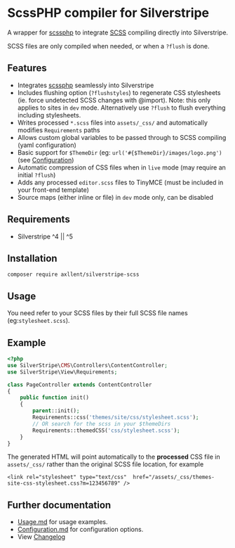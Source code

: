# ScssPHP compiler for Silverstripe

A wrapper for [scssphp](https://scssphp.github.io/scssphp/) to integrate [SCSS](http://sass-lang.com/) compiling directly into Silverstripe.

SCSS files are only compiled when needed, or when a `?flush` is done.

## Features

- Integrates [scssphp](https://scssphp.github.io/scssphp/) seamlessly into Silverstripe
- Includes flushing option (`?flushstyles`) to regenerate CSS stylesheets (ie. force undetected SCSS changes with @import). Note: this only applies to sites in `dev` mode. Alternatively use `?flush` to flush everything including stylesheets.
- Writes processed `*.scss` files into `assets/_css/` and automatically modifies `Requirements` paths
- Allows custom global variables to be passed through to SCSS compiling (yaml configuration)
- Basic support for `$ThemeDir` (eg: `url('#{$ThemeDir}/images/logo.png')` (see [Configuration](docs/en/Configuration.md))
- Automatic compression of CSS files when in `live` mode (may require an initial `?flush`)
- Adds any processed `editor.scss` files to TinyMCE (must be included in your front-end template)
- Source maps (either inline or file) in `dev` mode only, can be disabled

## Requirements

- Silverstripe ^4 || ^5

## Installation

```
composer require axllent/silverstripe-scss
```

## Usage

You need refer to your SCSS files by their full SCSS file names (eg:`stylesheet.scss`).

## Example

```php
<?php
use SilverStripe\CMS\Controllers\ContentController;
use SilverStripe\View\Requirements;

class PageController extends ContentController
{
    public function init()
    {
        parent::init();
        Requirements::css('themes/site/css/stylesheet.scss');
        // OR search for the scss in your $themeDirs
        Requirements::themedCSS('css/stylesheet.scss');
    }
}
```

The generated HTML will point automatically to the **processed** CSS file in `assets/_css/`
rather than the original SCSS file location, for example

```
<link rel="stylesheet" type="text/css"  href="/assets/_css/themes-site-css-stylesheet.css?m=123456789" />
```

## Further documentation

- [Usage.md](docs/en/Usage.md) for usage examples.
- [Configuration.md](docs/en/Configuration.md) for configuration options.
- View [Changelog](CHANGELOG.md)
